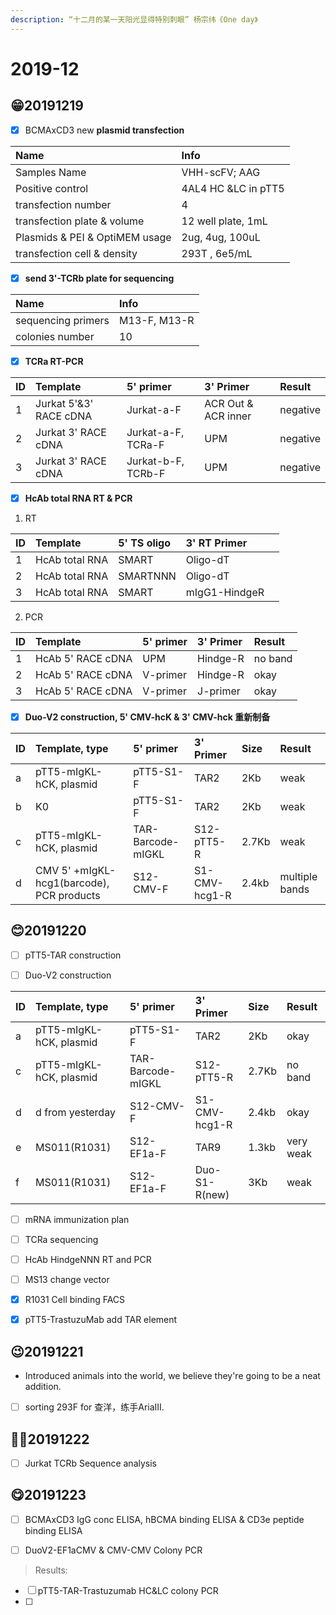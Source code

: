 ```yaml
---
description: “十二月的某一天阳光显得特别刺眼” 杨宗纬《One day》
---
```


# 2019-12

## 😁20191219

* [x] BCMAxCD3 new **plasmid transfection**

| Name | Info |
| :--- | :--- |
| Samples Name | VHH-scFV; AAG |
| Positive control | 4AL4 HC &LC in pTT5 |
| transfection number | 4 |
| transfection plate & volume | 12 well plate, 1mL |
| Plasmids & PEI & OptiMEM usage | 2ug, 4ug, 100uL |
| transfection cell & density | 293T , 6e5/mL |

* [x] **send 3'-TCRb plate for sequencing**  

| Name | Info |
| :--- | :--- |
| sequencing primers | M13-F, M13-R |
| colonies number | 10 |

* [x] **TCRa RT-PCR**

| ID | Template | 5'  primer | 3' Primer | Result |
| :--- | :--- | :--- | :--- | :--- |
| 1 | Jurkat 5'&3' RACE cDNA | Jurkat-a-F | ACR Out & ACR inner | negative |
| 2 | Jurkat 3' RACE cDNA | Jurkat-a-F, TCRa-F | UPM | negative |
| 3 | Jurkat 3' RACE cDNA | Jurkat-b-F, TCRb-F | UPM | negative |

* [x] **HcAb total RNA RT &  PCR**

1. RT

| ID | Template | 5'  TS oligo  | 3' RT Primer |  |
| :--- | :--- | :--- | :--- | :--- |
| 1 | HcAb total RNA | SMART | Oligo-dT |  |
| 2 | HcAb total RNA | SMARTNNN | Oligo-dT |  |
| 3 | HcAb total RNA | SMART | mIgG1-HindgeR |  |

2. PCR

| ID | Template | 5'  primer | 3' Primer | Result |
| :--- | :--- | :--- | :--- | :--- |
| 1 | HcAb 5' RACE cDNA | UPM | Hindge-R | no band |
| 2 | HcAb 5' RACE cDNA | V-primer | Hindge-R | okay |
| 3 | HcAb 5' RACE cDNA | V-primer | J-primer | okay |

* [x] **Duo-V2 construction, 5' CMV-hcK & 3' CMV-hck 重新制备**

| ID | Template, type | 5'  primer | 3' Primer | Size | Result |
| :--- | :--- | :--- | :--- | :--- | :--- |
| a | pTT5-mIgKL-hCK, plasmid | pTT5-S1-F | TAR2 | 2Kb | weak |
| b | K0 | pTT5-S1-F | TAR2 | 2Kb | weak |
| c | pTT5-mIgKL-hCK, plasmid | TAR-Barcode-mIGKL | S12-pTT5-R | 2.7Kb | weak |
| d |  CMV 5' +mIgKL-hcg1\(barcode\), PCR products | S12-CMV-F | S1-CMV-hcg1-R | 2.4kb | multiple bands |

## 😊20191220

* [ ] pTT5-TAR construction



* [ ] Duo-V2 construction

| ID | Template, type | 5'  primer | 3' Primer | Size | Result |
| :--- | :--- | :--- | :--- | :--- | :--- |
| a | pTT5-mIgKL-hCK, plasmid | pTT5-S1-F | TAR2 | 2Kb | okay |
| c | pTT5-mIgKL-hCK, plasmid | TAR-Barcode-mIGKL | S12-pTT5-R | 2.7Kb | no band  |
| d |  d from yesterday | S12-CMV-F | S1-CMV-hcg1-R | 2.4kb | okay  |
| e | MS011\(R1031\) | S12-EF1a-F | TAR9 | 1.3kb | very weak |
| f | MS011\(R1031\) | S12-EF1a-F | Duo-S1-R\(new\) | 3Kb | weak |

* [ ] mRNA immunization plan
* [ ] TCRa sequencing
* [ ] HcAb HindgeNNN RT and PCR
* [ ] MS13 change vector
* [x] R1031 Cell binding FACS
* [x] pTT5-TrastuzuMab add TAR element



## 😉20191221

* Introduced animals into the world, we believe they're going to be a neat addition.
* [ ] sorting 293F for 查洋，练手AriaIII.

## 🤷‍♂️20191222

* [ ] Jurkat TCRb Sequence analysis

## 😋20191223

* [ ] BCMAxCD3 IgG conc ELISA, hBCMA binding ELISA & CD3e peptide binding ELISA



* [ ] DuoV2-EF1aCMV & CMV-CMV Colony PCR

> Results:

* [ ] pTT5-TAR-Trastuzumab HC&LC colony PCR
* [ ] 




